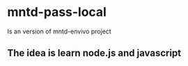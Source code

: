 # mntd-pass-local
Is an version of mntd-envivo project

## The idea is learn node.js and javascript
